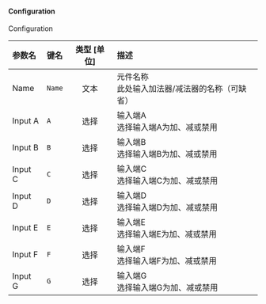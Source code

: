 <!--
DO NOT EDIT THIS FILE DIRECTLY.
This file is generated by tools/comp-docs.js.
All changes will be overwritten by regeneration.
-->

<slot class="model-parameters">

#### Configuration

Configuration

| 参数名 | 键名 | 类型 [单位] | 描述 |
|:------ |:---- |:-----------:|:---- |
| Name | `Name` | 文本 | 元件名称<br/> 此处输入加法器/减法器的名称（可缺省） |
| Input A | `A` | 选择 | 输入端A<br/>选择输入端A为加、减或禁用 |
| Input B | `B` | 选择 | 输入端B<br/>选择输入端B为加、减或禁用 |
| Input C | `C` | 选择 | 输入端C<br/>选择输入端C为加、减或禁用 |
| Input D | `D` | 选择 | 输入端D<br/>选择输入端D为加、减或禁用 |
| Input E | `E` | 选择 | 输入端E<br/>选择输入端E为加、减或禁用 |
| Input F | `F` | 选择 | 输入端F<br/>选择输入端F为加、减或禁用 |
| Input G | `G` | 选择 | 输入端G<br/>选择输入端G为加、减或禁用 |


</slot>
